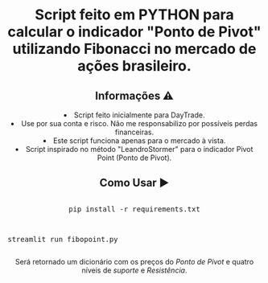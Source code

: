 <h1 align="center">Script feito em PYTHON para calcular o indicador "Ponto de Pivot" utilizando Fibonacci no mercado de ações brasileiro.</h1>
  
  
  <h2 align="center">Informações ⚠️</h2>
  
  <div align="center">
  <li>Script feito inicialmente para DayTrade.
  <li>Use por sua conta e risco. Não me responsabilizo por possíveis perdas financeiras.
  <li>Este script funciona apenas para o mercado à vista.
  <li>Script inspirado no método "LeandroStormer" para o indicador Pivot Point (Ponto de Pivot).</div>
  
  <h2 align="center">Como Usar ▶️</h2>

<pre><p  align="center">pip install -r requirements.txt</p>
<p>streamlit run fibopoint.py
</pre>

<p align="center">Será retornado um dicionário com os preços do <em>Ponto de Pivot</em> e quatro níveis de <em>suporte</em> e <em>Resistência</em>.</p>
